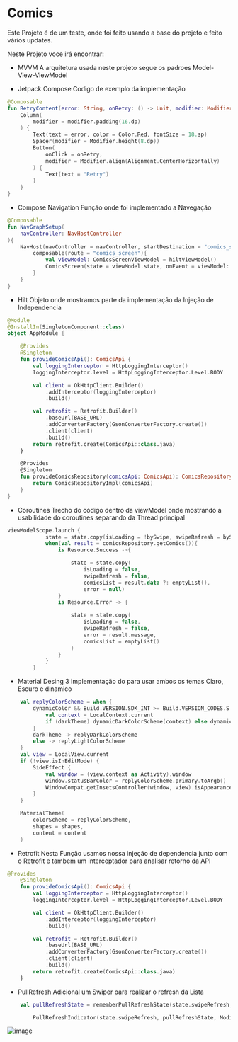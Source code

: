 # Comics
Este Projeto é de um teste, onde foi feito usando a base do projeto e feito vários updates.

Neste Projeto voce irá encontrar:

- MVVM
  A arquitetura usada neste projeto segue os padroes Model-View-ViewModel
  
- Jetpack Compose
  Codigo de exemplo da implementação 
```kotlin
@Composable
fun RetryContent(error: String, onRetry: () -> Unit, modifier: Modifier = Modifier){
    Column(
        modifier = modifier.padding(16.dp)
    ) {
        Text(text = error, color = Color.Red, fontSize = 18.sp)
        Spacer(modifier = Modifier.height(8.dp))
        Button(
            onClick = onRetry,
            modifier = Modifier.align(Alignment.CenterHorizontally)
        ) {
            Text(text = "Retry")
        }
    }
}

```
- Compose Navigation
  Função onde foi implementado a Navegação
```kotlin
@Composable
fun NavGraphSetup(
    navController: NavHostController
){
    NavHost(navController = navController, startDestination = "comics_screen"){
        composable(route = "comics_screen"){
            val viewModel: ComicsScreenViewModel = hiltViewModel()
            ComicsScreen(state = viewModel.state, onEvent = viewModel::onEvent, viewModel = viewModel)
        }
    }
}

```
- Hilt
  Objeto onde mostramos parte da implementação da Injeção de Independencia
```kotlin
@Module
@InstallIn(SingletonComponent::class)
object AppModule {

    @Provides
    @Singleton
    fun provideComicsApi(): ComicsApi {
        val loggingInterceptor = HttpLoggingInterceptor()
        loggingInterceptor.level = HttpLoggingInterceptor.Level.BODY

        val client = OkHttpClient.Builder()
            .addInterceptor(loggingInterceptor)
            .build()

        val retrofit = Retrofit.Builder()
            .baseUrl(BASE_URL)
            .addConverterFactory(GsonConverterFactory.create())
            .client(client)
            .build()
        return retrofit.create(ComicsApi::class.java)
    }

    @Provides
    @Singleton
    fun provideComicsRepository(comicsApi: ComicsApi): ComicsRepository{
        return ComicsRepositoryImpl(comicsApi)
    }
}
```
- Coroutines
  Trecho do código dentro da viewModel onde mostrando a usabilidade do coroutines separando da Thread principal
```kotlin
viewModelScope.launch {
            state = state.copy(isLoading = !bySwipe, swipeRefresh = bySwipe)
            when(val result = comicsRepository.getComics()){
                is Resource.Success ->{

                    state = state.copy(
                        isLoading = false,
                        swipeRefresh = false,
                        comicsList = result.data ?: emptyList(),
                        error = null)
                }
                is Resource.Error -> {

                    state = state.copy(
                        isLoading = false,
                        swipeRefresh = false,
                        error = result.message,
                        comicsList = emptyList()
                    )
                }
            }
        }
```
- Material Desing 3
  Implementação do para usar ambos os temas Claro, Escuro e dinamico
```kotlin
    val replyColorScheme = when {
        dynamicColor && Build.VERSION.SDK_INT >= Build.VERSION_CODES.S -> {
            val context = LocalContext.current
            if (darkTheme) dynamicDarkColorScheme(context) else dynamicLightColorScheme(context)
        }
        darkTheme -> replyDarkColorScheme
        else -> replyLightColorScheme
    }
    val view = LocalView.current
    if (!view.isInEditMode) {
        SideEffect {
            val window = (view.context as Activity).window
            window.statusBarColor = replyColorScheme.primary.toArgb()
            WindowCompat.getInsetsController(window, view).isAppearanceLightStatusBars = darkTheme
        }
    }

    MaterialTheme(
        colorScheme = replyColorScheme,
        shapes = shapes,
        content = content
    )
```
- Retrofit
  Nesta Função usamos nossa injeção de dependencia junto com o Retrofit e tambem um interceptador para analisar retorno da API
```kotlin
@Provides
    @Singleton
    fun provideComicsApi(): ComicsApi {
        val loggingInterceptor = HttpLoggingInterceptor()
        loggingInterceptor.level = HttpLoggingInterceptor.Level.BODY

        val client = OkHttpClient.Builder()
            .addInterceptor(loggingInterceptor)
            .build()

        val retrofit = Retrofit.Builder()
            .baseUrl(BASE_URL)
            .addConverterFactory(GsonConverterFactory.create())
            .client(client)
            .build()
        return retrofit.create(ComicsApi::class.java)
    }
```
- PullRefresh
  Adicional um Swiper para realizar o refresh da Lista
```kotlin
    val pullRefreshState = rememberPullRefreshState(state.swipeRefresh, viewModel::getComicsSwiper)

        PullRefreshIndicator(state.swipeRefresh, pullRefreshState, Modifier.align(Alignment.TopCenter))
```

![image](https://github.com/renan1820/Comics/assets/33467920/cba842f5-9086-4ff4-b8a6-9c9e617c39b5)
